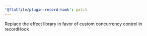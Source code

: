 ```yaml
---
'@flatfile/plugin-record-hook': patch
---
```


Replace the effect library in favor of custom concurrency control in recordHook
